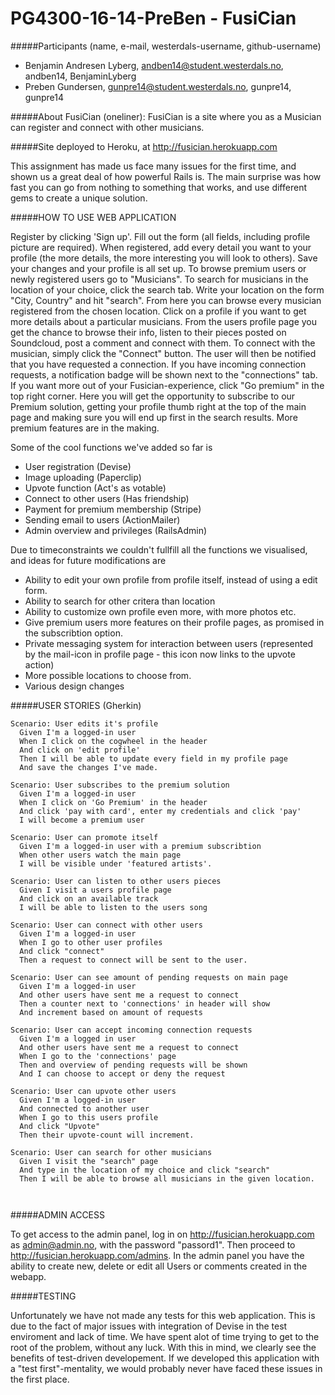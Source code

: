 # PG4300-16-14-PreBen - FusiCian

#####Participants (name, e-mail, westerdals-username, github-username)
- Benjamin Andresen Lyberg, andben14@student.westerdals.no, andben14, BenjaminLyberg
- Preben Gundersen, gunpre14@student.westerdals.no, gunpre14, gunpre14

#####About FusiCian (oneliner):
FusiCian is a site where you as a Musician can register and connect with other musicians. 

#####Site deployed to Heroku, at http://fusician.herokuapp.com

This assignment has made us face many issues for the first time, and shown us a great deal of how powerful Rails is.
The main surprise was how fast you can go from nothing to something that works, and use different gems to create a unique solution.



#####HOW TO USE WEB APPLICATION

Register by clicking 'Sign up'. Fill out the form (all fields, including profile picture are required). When registered, add every 
detail you want to your profile (the more details, the more interesting you will look to others). Save your changes and your
profile is all set up. 
To browse premium users or newly registered users go to "Musicians". To search for musicians in the location of your choice, click the
search tab. Write your location on the form "City, Country" and hit "search". From here you can browse every musician registered from
the chosen location. 
Click on a profile if you want to get more details about a particular musicians. From the users profile page you get the chance to 
browse their info, listen to their pieces posted on Soundcloud, post a comment and connect with them. To connect with the musician, 
simply click the "Connect" button. The user will then be notified that you have requested a connection. 
If you have incoming connection requests, a notification badge will be shown next to the "connections" tab. 
If you want more out of your Fusician-experience, click "Go premium" in the top right corner. Here you will get the opportunity to 
subscribe to our Premium solution, getting your profile thumb right at the top of the main page and making sure you will end up
first in the search results. More premium features are in the making. 


Some of the cool functions we've added so far is
- User registration                 (Devise)
- Image uploading                   (Paperclip)
- Upvote function                   (Act's as votable)
- Connect to other users            (Has friendship)
- Payment for premium membership    (Stripe)
- Sending email to users            (ActionMailer)
- Admin overview and privileges     (RailsAdmin)


Due to timeconstraints we couldn't fullfill all the functions we visualised, and
ideas for future modifications are 
- Ability to edit your own profile from profile itself, instead of using a edit form.
- Ability to search for other critera than location
- Ability to customize own profile even more, with more photos etc.
- Give premium users more features on their profile pages, as promised in the subscribtion option.
- Private messaging system for interaction between users (represented by the mail-icon in profile page - this icon now links to the upvote action)
- More possible locations to choose from. 
- Various design changes


#####USER STORIES (Gherkin)
```cucumber
Scenario: User edits it's profile
  Given I'm a logged-in user
  When I click on the cogwheel in the header
  And click on 'edit profile'
  Then I will be able to update every field in my profile page
  And save the changes I've made.
  
Scenario: User subscribes to the premium solution
  Given I'm a logged-in user
  When I click on 'Go Premium' in the header
  And click 'pay with card', enter my credentials and click 'pay'
  I will become a premium user

Scenario: User can promote itself
  Given I'm a logged-in user with a premium subscribtion
  When other users watch the main page
  I will be visible under 'featured artists'.

Scenario: User can listen to other users pieces
  Given I visit a users profile page
  And click on an available track
  I will be able to listen to the users song

Scenario: User can connect with other users
  Given I'm a logged-in user 
  When I go to other user profiles 
  And click "connect" 
  Then a request to connect will be sent to the user.
  
Scenario: User can see amount of pending requests on main page
  Given I'm a logged-in user
  And other users have sent me a request to connect
  Then a counter next to 'connections' in header will show
  And increment based on amount of requests
  
Scenario: User can accept incoming connection requests
  Given I'm a logged in user
  And other users have sent me a request to connect
  When I go to the 'connections' page
  Then and overview of pending requests will be shown
  And I can choose to accept or deny the request

Scenario: User can upvote other users
  Given I'm a logged-in user
  And connected to another user
  When I go to this users profile
  And click "Upvote"
  Then their upvote-count will increment. 

Scenario: User can search for other musicians 
  Given I visit the "search" page
  And type in the location of my choice and click "search"
  Then I will be able to browse all musicians in the given location.
  
  
```

  

#####ADMIN ACCESS

To get access to the admin panel, log in on http://fusician.herokuapp.com as admin@admin.no, with the password "passord1". Then proceed to http://fusician.herokuapp.com/admins.
In the admin panel you have the ability to create new, delete or edit all Users or comments created in the webapp. 


#####TESTING

Unfortunately we have not made any tests for this web application. This is due to the fact of major issues with integration of Devise in the test enviroment and lack of time.
We have spent alot of time trying to get to the root of the problem, without any luck. With this in mind, we clearly see the benefits of test-driven developement. If we
developed this application with a "test first"-mentality, we would probably never have faced these issues in the first place. 


